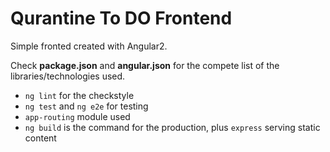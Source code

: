 # Qurantine To DO Frontend

Simple fronted created with Angular2.

Check **package.json** and **angular.json** for the compete list of the libraries/technologies used.

- `ng lint` for the checkstyle
- `ng test` and `ng e2e` for testing
- `app-routing` module used
- `ng build` is the command for the production, plus `express` serving static content
